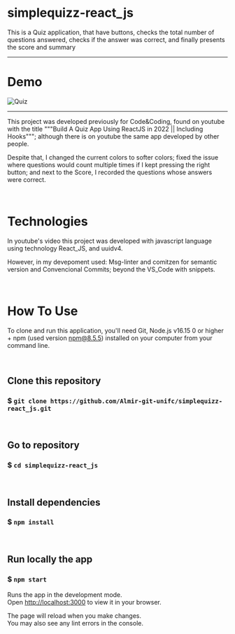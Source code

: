 # simplequizz-react_js

This is a Quiz application, that have buttons, checks the total number of questions answered, checks if the answer was correct, and finally presents the score and summary

----------------------------------------------------------------------------------------------


# Demo

![Quiz](https://github.com/Almir-git-unifc/simplequizz-react_js/blob/main/screenshot.png)

--------------------------------------------------------------------------------------

This project was developed previously for  Code&Coding, found on youtube with the title """Build A Quiz App Using ReactJS in 2022 || Including Hooks"""; although there is on youtube the same app developed by other people.

Despite that, I changed the current colors to softer colors; fixed the issue where questions would count multiple times if I kept pressing the right button; and next to the Score, I recorded the questions whose answers were correct.


&nbsp;
# Technologies
In youtube's video this project was developed with javascript language using technology React_JS, and uuidv4.

However, in my devepoment used:
Msg-linter and comitzen for semantic version and Convencional Commits;  beyond the VS_Code with snippets. 

 
 
&nbsp;
# How To Use

To clone and run this application, you'll need Git, Node.js v16.15 0 or higher + npm (used version npm@8.5.5) installed on your computer from your command line.




&nbsp;
## Clone this repository
### $ `git clone https://github.com/Almir-git-unifc/simplequizz-react_js.git`


&nbsp;
## Go to repository
### $ `cd simplequizz-react_js`


&nbsp;
## Install dependencies
### $ `npm install`


&nbsp;
## Run locally the app
### $ `npm start`
Runs the app in the development mode.\
Open [http://localhost:3000](http://localhost:3000) to view it in your browser.

The page will reload when you make changes.\
You may also see any lint errors in the console.
